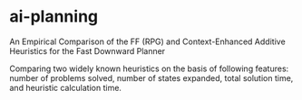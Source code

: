 # ai-planning

An Empirical Comparison of the FF (RPG) and Context-Enhanced Additive Heuristics for the Fast Downward Planner

Comparing two widely known heuristics on the basis of following features: number of problems solved, number of states expanded, total solution time, and heuristic calculation time.

